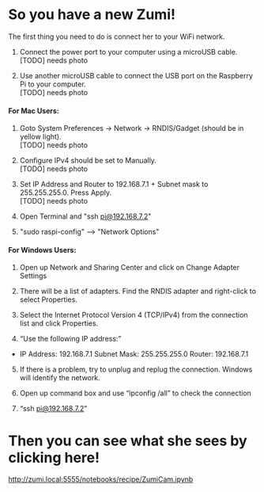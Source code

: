 # So you have a new Zumi!

The first thing you need to do is connect her to your WiFi network.

1. Connect the power port to your computer using a microUSB cable.<BR>
[TODO] needs photo

2. Use another microUSB cable to connect the USB port on the Raspberry Pi to your computer.<BR>
[TODO] needs photo

#### For Mac Users:
1. Goto System Preferences → Network → RNDIS/Gadget (should be in yellow light).<BR>
[TODO] needs photo

2. Configure IPv4 should be set to Manually.<BR>
[TODO] needs photo

3. Set IP Address and Router to 192.168.7.1 + Subnet mask to 255.255.255.0. Press Apply.<BR>
[TODO] needs photo

4. Open Terminal and "ssh pi@192.168.7.2"

5. "sudo raspi-config" --> "Network Options"

#### For Windows Users:
1. Open up Network and Sharing Center and click on Change Adapter Settings

2. There will be a list of adapters. Find the RNDIS adapter and right-click to select Properties.

3. Select the Internet Protocol Version 4 (TCP/IPv4) from the connection list and click Properties.

4. “Use the following IP address:”
- IP Address: 192.168.7.1  Subnet Mask: 255.255.255.0  Router: 192.168.7.1

5. If there is a problem, try to unplug and replug the connection. Windows will identify the network.

6. Open up command box and use “ipconfig /all” to check the connection

7. “ssh pi@192.168.7.2”


# Then you can see what she sees by clicking here!
http://zumi.local:5555/notebooks/recipe/ZumiCam.ipynb <BR>
